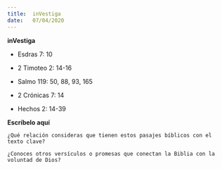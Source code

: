 ```yaml
---
title:  inVestiga
date:   07/04/2020
---
```


**inVestiga**

- Esdras 7: 10

- 2 Timoteo 2: 14-16

- Salmo 119: 50, 88, 93, 165

- 2 Crónicas 7: 14

- Hechos 2: 14-39

**Escríbelo aquí**

`¿Qué relación consideras que tienen estos pasajes bíblicos con el texto clave?`

`¿Conoces otros versículos o promesas que conectan la Biblia con la voluntad de Dios?`
